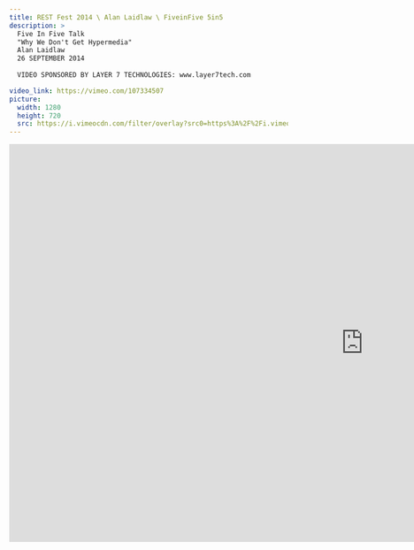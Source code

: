 ```yaml
---
title: REST Fest 2014 \ Alan Laidlaw \ FiveinFive 5in5
description: >
  Five In Five Talk
  "Why We Don't Get Hypermedia"
  Alan Laidlaw
  26 SEPTEMBER 2014
  
  VIDEO SPONSORED BY LAYER 7 TECHNOLOGIES: www.layer7tech.com

video_link: https://vimeo.com/107334507
picture:
  width: 1280
  height: 720
  src: https://i.vimeocdn.com/filter/overlay?src0=https%3A%2F%2Fi.vimeocdn.com%2Fvideo%2F490717732_1280x720.jpg&src1=http%3A%2F%2Ff.vimeocdn.com%2Fp%2Fimages%2Fcrawler_play.png
---
```

<iframe src="https://player.vimeo.com/video/107334507?title=0&byline=0&portrait=0&badge=0&autopause=0&player_id=0" width="1280" height="720" frameborder="0" title="REST Fest 2014 \ Alan Laidlaw \ FiveinFive 5in5" webkitallowfullscreen mozallowfullscreen allowfullscreen></iframe>